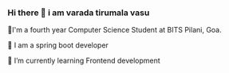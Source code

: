 ### Hi there 👋 i am varada tirumala vasu


🔮I'm a fourth year Computer Science Student at BITS Pilani, Goa.


🌱 I am a spring boot developer 


🌱 I’m currently learning Frontend development 
